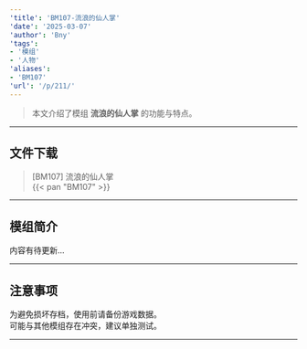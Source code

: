 ```yaml
---
'title': 'BM107-流浪的仙人掌'
'date': '2025-03-07'
'author': 'Bny'
'tags':
- '模组'
- '人物'
'aliases':
- 'BM107'
'url': '/p/211/'
---
```


> 本文介绍了模组 **流浪的仙人掌** 的功能与特点。

---

## 文件下载

> [BM107] 流浪的仙人掌  
{{< pan "BM107" >}}  

---

## 模组简介

>  
内容有待更新...  

---

## 注意事项

>  
为避免损坏存档，使用前请备份游戏数据。  
可能与其他模组存在冲突，建议单独测试。  

---

